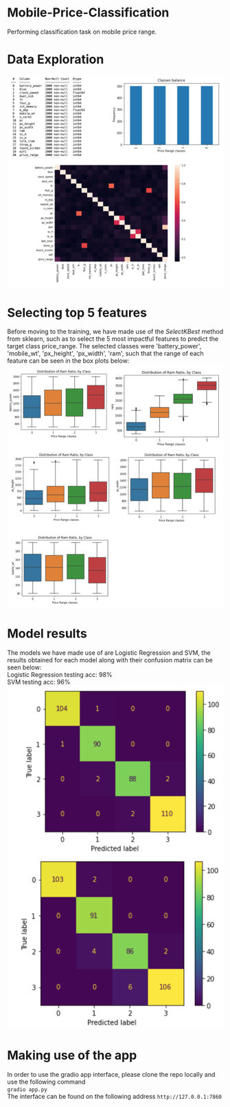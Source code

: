 # Mobile-Price-Classification
Performing classification task on mobile price range.

# Data Exploration
![alt text](https://github.com/reyrobs/Mobile-Price-Classification/blob/main/images/box_plots.png?raw=True)

# Selecting top 5 features
Before moving to the training, we have made use of the _SelectKBest_ method from sklearn, such as to select the 5 most impactful features to predict the target class price_range. The selected classes were 'battery_power', 'mobile_wt', 'px_height', 'px_width', 'ram', such that the range of each feature can be seen in the box plots below:
![alt text](https://github.com/reyrobs/Mobile-Price-Classification/blob/main/images/data_info.png?raw=True)

# Model results
The models we have made use of are Logistic Regression and SVM, the results obtained for each model along with their confusion matrix can be seen below: <br>
Logistic Regression testing acc: 98% <br>
SVM testing acc: 96% <br>
![alt text](https://github.com/reyrobs/Mobile-Price-Classification/blob/main/images/confusion_matrix_1.png?raw=True) <br>
![alt text](https://github.com/reyrobs/Mobile-Price-Classification/blob/main/images/confusion_matrix_2.png?raw=True) <br>

# Making use of the app
In order to use the gradio app interface, please clone the repo locally and use the following command <br>
`gradio app.py` <br>
The interface can be found on the following address `http://127.0.0.1:7860`
